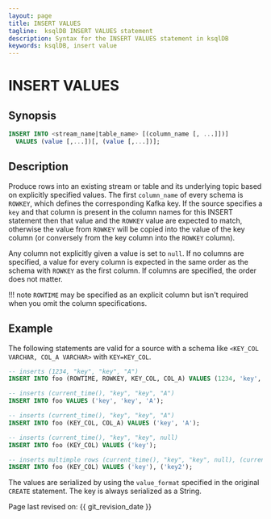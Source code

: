 ```yaml
---
layout: page
title: INSERT VALUES
tagline:  ksqlDB INSERT VALUES statement
description: Syntax for the INSERT VALUES statement in ksqlDB
keywords: ksqlDB, insert value
---
```


INSERT VALUES
=============

Synopsis
--------

```sql
INSERT INTO <stream_name|table_name> [(column_name [, ...]])]
  VALUES (value [,...])[, (value [,...])];
```

Description
-----------

Produce rows into an existing stream or table and its underlying topic
based on explicitly specified values. The first `column_name` of every
schema is `ROWKEY`, which defines the corresponding Kafka key. If the
source specifies a `key` and that column is present in the column names
for this INSERT statement then that value and the `ROWKEY` value are
expected to match, otherwise the value from `ROWKEY` will be copied into
the value of the key column (or conversely from the key column into the
`ROWKEY` column).

Any column not explicitly given a value is set to `null`. If no columns
are specified, a value for every column is expected in the same order as
the schema with `ROWKEY` as the first column. If columns are specified,
the order does not matter.

!!! note
	`ROWTIME` may be specified as an explicit column but isn't required
    when you omit the column specifications.

Example
-------

The following statements are valid for a source with a schema like
`<KEY_COL VARCHAR, COL_A VARCHAR>` with `KEY=KEY_COL`.

```sql
-- inserts (1234, "key", "key", "A")
INSERT INTO foo (ROWTIME, ROWKEY, KEY_COL, COL_A) VALUES (1234, 'key', 'key', 'A');

-- inserts (current_time(), "key", "key", "A")
INSERT INTO foo VALUES ('key', 'key', 'A');

-- inserts (current_time(), "key", "key", "A")
INSERT INTO foo (KEY_COL, COL_A) VALUES ('key', 'A');

-- inserts (current_time(), "key", "key", null)
INSERT INTO foo (KEY_COL) VALUES ('key');

-- inserts multimple rows (current_time(), "key", "key", null), (current_time(), "key2", "key2", null)
INSERT INTO foo (KEY_COL) VALUES ('key'), ('key2');
```

The values are serialized by using the `value_format` specified in the
original `CREATE` statement. The key is always serialized as a String.

Page last revised on: {{ git_revision_date }}
